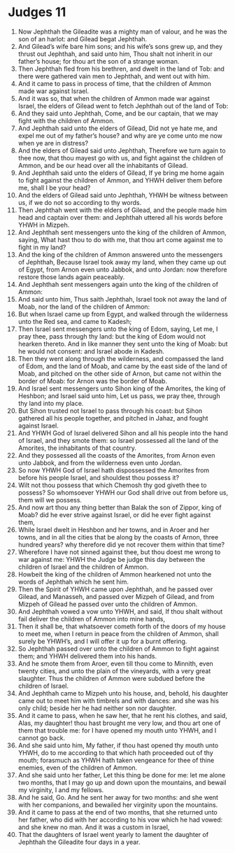 ﻿# Judges 11
1. Now Jephthah the Gileadite was a mighty man of valour, and he was the son of an harlot: and Gilead begat Jephthah. 
2. And Gilead’s wife bare him sons; and his wife’s sons grew up, and they thrust out Jephthah, and said unto him, Thou shalt not inherit in our father’s house; for thou art the son of a strange woman. 
3. Then Jephthah fled from his brethren, and dwelt in the land of Tob: and there were gathered vain men to Jephthah, and went out with him. 
4.  And it came to pass in process of time, that the children of Ammon made war against Israel. 
5. And it was so, that when the children of Ammon made war against Israel, the elders of Gilead went to fetch Jephthah out of the land of Tob: 
6. And they said unto Jephthah, Come, and be our captain, that we may fight with the children of Ammon. 
7. And Jephthah said unto the elders of Gilead, Did not ye hate me, and expel me out of my father’s house? and why are ye come unto me now when ye are in distress? 
8. And the elders of Gilead said unto Jephthah, Therefore we turn again to thee now, that thou mayest go with us, and fight against the children of Ammon, and be our head over all the inhabitants of Gilead. 
9. And Jephthah said unto the elders of Gilead, If ye bring me home again to fight against the children of Ammon, and YHWH deliver them before me, shall I be your head? 
10. And the elders of Gilead said unto Jephthah, YHWH be witness between us, if we do not so according to thy words. 
11. Then Jephthah went with the elders of Gilead, and the people made him head and captain over them: and Jephthah uttered all his words before YHWH in Mizpeh. 
12.  And Jephthah sent messengers unto the king of the children of Ammon, saying, What hast thou to do with me, that thou art come against me to fight in my land? 
13. And the king of the children of Ammon answered unto the messengers of Jephthah, Because Israel took away my land, when they came up out of Egypt, from Arnon even unto Jabbok, and unto Jordan: now therefore restore those lands again peaceably. 
14. And Jephthah sent messengers again unto the king of the children of Ammon: 
15. And said unto him, Thus saith Jephthah, Israel took not away the land of Moab, nor the land of the children of Ammon: 
16. But when Israel came up from Egypt, and walked through the wilderness unto the Red sea, and came to Kadesh; 
17. Then Israel sent messengers unto the king of Edom, saying, Let me, I pray thee, pass through thy land: but the king of Edom would not hearken thereto. And in like manner they sent unto the king of Moab: but he would not consent: and Israel abode in Kadesh. 
18. Then they went along through the wilderness, and compassed the land of Edom, and the land of Moab, and came by the east side of the land of Moab, and pitched on the other side of Arnon, but came not within the border of Moab: for Arnon was the border of Moab. 
19. And Israel sent messengers unto Sihon king of the Amorites, the king of Heshbon; and Israel said unto him, Let us pass, we pray thee, through thy land into my place. 
20. But Sihon trusted not Israel to pass through his coast: but Sihon gathered all his people together, and pitched in Jahaz, and fought against Israel. 
21. And YHWH God of Israel delivered Sihon and all his people into the hand of Israel, and they smote them: so Israel possessed all the land of the Amorites, the inhabitants of that country. 
22. And they possessed all the coasts of the Amorites, from Arnon even unto Jabbok, and from the wilderness even unto Jordan. 
23. So now YHWH God of Israel hath dispossessed the Amorites from before his people Israel, and shouldest thou possess it? 
24. Wilt not thou possess that which Chemosh thy god giveth thee to possess? So whomsoever YHWH our God shall drive out from before us, them will we possess. 
25. And now art thou any thing better than Balak the son of Zippor, king of Moab? did he ever strive against Israel, or did he ever fight against them, 
26. While Israel dwelt in Heshbon and her towns, and in Aroer and her towns, and in all the cities that be along by the coasts of Arnon, three hundred years? why therefore did ye not recover them within that time? 
27. Wherefore I have not sinned against thee, but thou doest me wrong to war against me: YHWH the Judge be judge this day between the children of Israel and the children of Ammon. 
28. Howbeit the king of the children of Ammon hearkened not unto the words of Jephthah which he sent him. 
29.  Then the Spirit of YHWH came upon Jephthah, and he passed over Gilead, and Manasseh, and passed over Mizpeh of Gilead, and from Mizpeh of Gilead he passed over unto the children of Ammon. 
30. And Jephthah vowed a vow unto YHWH, and said, If thou shalt without fail deliver the children of Ammon into mine hands, 
31. Then it shall be, that whatsoever cometh forth of the doors of my house to meet me, when I return in peace from the children of Ammon, shall surely be YHWH’s, and I will offer it up for a burnt offering. 
32.  So Jephthah passed over unto the children of Ammon to fight against them; and YHWH delivered them into his hands. 
33. And he smote them from Aroer, even till thou come to Minnith, even twenty cities, and unto the plain of the vineyards, with a very great slaughter. Thus the children of Ammon were subdued before the children of Israel. 
34.  And Jephthah came to Mizpeh unto his house, and, behold, his daughter came out to meet him with timbrels and with dances: and she was his only child; beside her he had neither son nor daughter. 
35. And it came to pass, when he saw her, that he rent his clothes, and said, Alas, my daughter! thou hast brought me very low, and thou art one of them that trouble me: for I have opened my mouth unto YHWH, and I cannot go back. 
36. And she said unto him, My father, if thou hast opened thy mouth unto YHWH, do to me according to that which hath proceeded out of thy mouth; forasmuch as YHWH hath taken vengeance for thee of thine enemies, even of the children of Ammon. 
37. And she said unto her father, Let this thing be done for me: let me alone two months, that I may go up and down upon the mountains, and bewail my virginity, I and my fellows. 
38. And he said, Go. And he sent her away for two months: and she went with her companions, and bewailed her virginity upon the mountains. 
39. And it came to pass at the end of two months, that she returned unto her father, who did with her according to his vow which he had vowed: and she knew no man. And it was a custom in Israel, 
40. That the daughters of Israel went yearly to lament the daughter of Jephthah the Gileadite four days in a year. 

